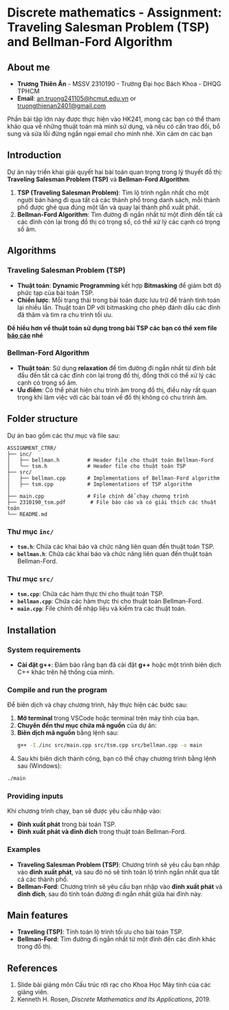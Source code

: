
# **Discrete mathematics - Assignment: Traveling Salesman Problem (TSP) and Bellman-Ford Algorithm**

## **About me**
- **Trương Thiên Ân** - MSSV 2310190 - Trường Đại học Bách Khoa - DHQG TPHCM
- **Email**: an.truong241105@hcmut.edu.vn or truongthienan2401@gmail.com

Phần bài tập lớn này được thực hiện vào HK241, mong các bạn có thể tham khảo qua về những thuật toán mà mình sử dụng, và nếu có cần trao đổi, bổ sung và sửa lỗi đừng ngần ngại email cho mình nhé. Xin cảm ơn các bạn
## **Introduction**

Dự án này triển khai giải quyết hai bài toán quan trọng trong lý thuyết đồ thị: **Traveling Salesman Problem (TSP)** và **Bellman-Ford Algorithm**. 

1. **TSP (Traveling Salesman Problem)**: Tìm lộ trình ngắn nhất cho một người bán hàng đi qua tất cả các thành phố trong danh sách, mỗi thành phố được ghé qua đúng một lần và quay lại thành phố xuất phát.
2. **Bellman-Ford Algorithm**: Tìm đường đi ngắn nhất từ một đỉnh đến tất cả các đỉnh còn lại trong đồ thị có trọng số, có thể xử lý các cạnh có trọng số âm.

## **Algorithms**

### **Traveling Salesman Problem (TSP)**
- **Thuật toán**: **Dynamic Programming** kết hợp **Bitmasking** để giảm bớt độ phức tạp của bài toán TSP.
- **Chiến lược**: Mỗi trạng thái trong bài toán được lưu trữ để tránh tính toán lại nhiều lần. Thuật toán DP với bitmasking cho phép đánh dấu các đỉnh đã thăm và tìm ra chu trình tối ưu.
  
**Để hiểu hơn về thuật toán sử dụng trong bài TSP các bạn có thể xem file [báo cáo](https://github.com/TianAn2411/TSM_BF_Assignment/blob/8e8a5fbad982ebe293c2fdf261ee45a42c947592/2310190_tsm.pdf) nhé**
### **Bellman-Ford Algorithm**
- **Thuật toán**: Sử dụng **relaxation** để tìm đường đi ngắn nhất từ đỉnh bắt đầu đến tất cả các đỉnh còn lại trong đồ thị, đồng thời có thể xử lý các cạnh có trọng số âm.
- **Ưu điểm**: Có thể phát hiện chu trình âm trong đồ thị, điều này rất quan trọng khi làm việc với các bài toán về đồ thị không có chu trình âm.

## **Folder structure**

Dự án bao gồm các thư mục và file sau:

```
ASSIGNMENT_CTRR/
├── inc/
│   ├── bellman.h         # Header file cho thuật toán Bellman-Ford
│   └── tsm.h             # Header file cho thuật toán TSP
├── src/
│   ├── bellman.cpp       # Implementations of Bellman-Ford algorithm
│   ├── tsm.cpp           # Implementations of TSP algorithm
│
├── main.cpp              # File chính để chạy chương trình
├── 2310190_tsm.pdf        # File báo cáo và có giải thích các thuật toán
└── README.md
```
### **Thư mục `inc/`**
- **`tsm.h`**: Chứa các khai báo và chức năng liên quan đến thuật toán TSP.
- **`bellman.h`**: Chứa các khai báo và chức năng liên quan đến thuật toán Bellman-Ford.

### **Thư mục `src/`**
- **`tsm.cpp`**: Chứa các hàm thực thi cho thuật toán TSP.
- **`bellman.cpp`**: Chứa các hàm thực thi cho thuật toán Bellman-Ford.
- **`main.cpp`**: File chính để nhập liệu và kiểm tra các thuật toán.

## **Installation**

### **System requirements**
- **Cài đặt g++**: Đảm bảo rằng bạn đã cài đặt **g++** hoặc một trình biên dịch C++ khác trên hệ thống của mình.

### **Compile and run the program**
Để biên dịch và chạy chương trình, hãy thực hiện các bước sau:

1. **Mở terminal** trong VSCode hoặc terminal trên máy tính của bạn.
2. **Chuyển đến thư mục chứa mã nguồn** của dự án:
3. **Biên dịch mã nguồn** bằng lệnh sau:
   ```bash
   g++ -I./inc src/main.cpp src/tsm.cpp src/bellman.cpp -o main
   ```
4. Sau khi biên dịch thành công, bạn có thể chạy chương trình bằng lệnh sau (Windows):
  ```bash
  ./main
  ```

### **Providing inputs**
Khi chương trình chạy, bạn sẽ được yêu cầu nhập vào:
- **Đỉnh xuất phát** trong bài toán TSP.
- **Đỉnh xuất phát và đỉnh đích** trong thuật toán Bellman-Ford.

### **Examples**
- **Traveling Salesman Problem (TSP)**: Chương trình sẽ yêu cầu bạn nhập vào **đỉnh xuất phát**, và sau đó nó sẽ tính toán lộ trình ngắn nhất qua tất cả các thành phố.
- **Bellman-Ford**: Chương trình sẽ yêu cầu bạn nhập vào **đỉnh xuất phát** và **đỉnh đích**, sau đó tính toán đường đi ngắn nhất giữa hai đỉnh này.

## **Main features**
- **Traveling (TSP)**: Tính toán lộ trình tối ưu cho bài toán TSP.
- **Bellman-Ford**: Tìm đường đi ngắn nhất từ một đỉnh đến các đỉnh khác trong đồ thị.

## **References**
1. Slide bài giảng môn Cấu trúc rời rạc cho Khoa Học Máy tính của các giảng viên.
2. Kenneth H. Rosen, *Discrete Mathematics and Its Applications*, 2019.


